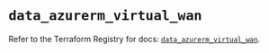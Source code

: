 # `data_azurerm_virtual_wan`

Refer to the Terraform Registry for docs: [`data_azurerm_virtual_wan`](https://registry.terraform.io/providers/hashicorp/azurerm/4.45.1/docs/data-sources/virtual_wan).
